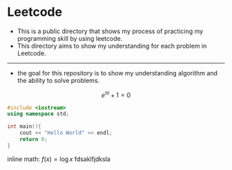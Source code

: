 # Leetcode

- This is a public directory that shows my process of practicing my programming skill by using leetcode.
- This directory aims to show my understanding for each problem in Leetcode.

------

- the goal for this repository is to show my understanding algorithm and the ability to solve problems.

$$
e^{\pi i} + 1 =0
$$

```cpp
#include <iostream>
using namespace std;

int main(){
    cout << "Hello World" << endl;
    return 0;
}
```

$\text{inline math: } f(x) = \log x$ fdsaklfjdksla 


